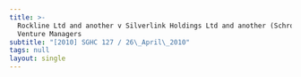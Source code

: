 ```yaml
---
title: >-
  Rockline Ltd and another v Silverlink Holdings Ltd and another (Schroder
  Venture Managers
subtitle: "[2010] SGHC 127 / 26\_April\_2010"
tags: null
layout: single
---
```


